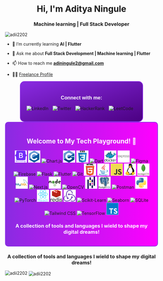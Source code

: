 <h1 align="center">Hi, I'm Aditya Ningule</h1>
<h3 align="center">Machine learning | Full Stack Developer</h3>

<p align="left"> <img src="https://komarev.com/ghpvc/?username=adii2202&label=Profile%20views&color=0e75b6&style=flat" alt="adii2202" /> </p>

- 🌱 I’m currently learning **AI | Flutter**

- 💬 Ask me about **Full Stack Development | Machine learning | Flutter**

- 📫 How to reach me **adiningule2@gmail.com**

- 🧑‍💻 <a href="https://www.freelancer.com/u/Adii22" target="blank">Freelance Profile</a>

<div style="background: linear-gradient(to bottom right, #8a2be2, #4b0082); border: 2px solid #8a2be2; border-radius: 15px; padding: 20px; width: fit-content; margin: 0 auto;">
    <h3 style="color: #ffffff; font-family: Arial, sans-serif; text-align: center;">Connect with me:</h3>
    <p style="text-align: center;">
        <a href="https://linkedin.com/in/aditya-ningule/" target="_blank" style="text-decoration: none;">
            <img src="https://raw.githubusercontent.com/rahuldkjain/github-profile-readme-generator/master/src/images/icons/Social/linked-in-alt.svg" alt="LinkedIn" height="30" width="40" style="margin-right: 10px;" />
        </a>
        <a href="https://twitter.com/Adii2202" target="_blank" style="text-decoration: none;">
            <img src="https://raw.githubusercontent.com/rahuldkjain/github-profile-readme-generator/master/src/images/icons/Social/twitter-alt.svg" alt="Twitter" height="30" width="40" style="margin-right: 10px;" />
        </a>
        <a href="https://www.hackerrank.com/profile/adiningule2" target="_blank" style="text-decoration: none;">
            <img src="https://raw.githubusercontent.com/rahuldkjain/github-profile-readme-generator/master/src/images/icons/Social/hackerrank.svg" alt="HackerRank" height="30" width="40" style="margin-right: 10px;" />
        </a>
        <a href="https://www.leetcode.com/adii2202/" target="_blank" style="text-decoration: none;">
            <img src="https://raw.githubusercontent.com/rahuldkjain/github-profile-readme-generator/master/src/images/icons/Social/leet-code.svg" alt="LeetCode" height="30" width="40" style="margin-right: 10px;" />
        </a>
    </p>
</div>

<div style="background-image: linear-gradient(to right, #8A2BE2, #FF00FF); padding: 20px; border-radius: 10px; border: 2px solid #8A2BE2;">
  <h2 align="center" style="color: white;">Welcome to My Tech Playground! 🚀</h2>
  
  <p align="center">
    <img src="https://raw.githubusercontent.com/devicons/devicon/master/icons/bootstrap/bootstrap-plain-wordmark.svg" alt="Bootstrap" width="40" height="40"/>
    <img src="https://raw.githubusercontent.com/devicons/devicon/master/icons/c/c-original.svg" alt="C" width="40" height="40"/>
    <img src="https://www.chartjs.org/media/logo-title.svg" alt="Chart.js" width="40" height="40"/>
    <img src="https://raw.githubusercontent.com/devicons/devicon/master/icons/cplusplus/cplusplus-original.svg" alt="C++" width="40" height="40"/>
    <img src="https://raw.githubusercontent.com/devicons/devicon/master/icons/css3/css3-original-wordmark.svg" alt="CSS3" width="40" height="40"/>
    <img src="https://www.vectorlogo.zone/logos/dartlang/dartlang-icon.svg" alt="Dart" width="40" height="40"/>
    <img src="https://raw.githubusercontent.com/devicons/devicon/master/icons/docker/docker-original-wordmark.svg" alt="Docker" width="40" height="40"/>
    <img src="https://raw.githubusercontent.com/devicons/devicon/master/icons/express/express-original-wordmark.svg" alt="Express.js" width="40" height="40"/>
    <img src="https://www.vectorlogo.zone/logos/figma/figma-icon.svg" alt="Figma" width="40" height="40"/>
    <img src="https://www.vectorlogo.zone/logos/firebase/firebase-icon.svg" alt="Firebase" width="40" height="40"/>
    <img src="https://www.vectorlogo.zone/logos/pocoo_flask/pocoo_flask-icon.svg" alt="Flask" width="40" height="40"/>
    <img src="https://www.vectorlogo.zone/logos/flutterio/flutterio-icon.svg" alt="Flutter" width="40" height="40"/>
    <img src="https://raw.githubusercontent.com/devicons/devicon/master/icons/git-scm/git-scm-icon.svg" alt="Git" width="40" height="40"/>
    <img src="https://raw.githubusercontent.com/devicons/devicon/master/icons/html5/html5-original-wordmark.svg" alt="HTML5" width="40" height="40"/>
    <img src="https://raw.githubusercontent.com/devicons/devicon/master/icons/java/java-original.svg" alt="Java" width="40" height="40"/>
    <img src="https://raw.githubusercontent.com/devicons/devicon/master/icons/javascript/javascript-original.svg" alt="JavaScript" width="40" height="40"/>
    <img src="https://raw.githubusercontent.com/devicons/devicon/master/icons/linux/linux-original.svg" alt="Linux" width="40" height="40"/>
    <img src="https://raw.githubusercontent.com/devicons/devicon/master/icons/mongodb/mongodb-original-wordmark.svg" alt="MongoDB" width="40" height="40"/>
    <img src="https://raw.githubusercontent.com/devicons/devicon/master/icons/mysql/mysql-original-wordmark.svg" alt="MySQL" width="40" height="40"/>
    <img src="https://cdn.worldvectorlogo.com/logos/nextjs-2.svg" alt="Next.js" width="40" height="40"/>
    <img src="https://raw.githubusercontent.com/devicons/devicon/master/icons/nodejs/nodejs-original-wordmark.svg" alt="Node.js" width="40" height="40"/>
    <img src="https://www.vectorlogo.zone/logos/opencv/opencv-icon.svg" alt="OpenCV" width="40" height="40"/>
    <img src="https://raw.githubusercontent.com/devicons/devicon/2ae2a900d2f041da66e950e4d48052658d850630/icons/pandas/pandas-original.svg" alt="Pandas" width="40" height="40"/>
    <img src="https://raw.githubusercontent.com/devicons/devicon/master/icons/postgresql/postgresql-original-wordmark.svg" alt="PostgreSQL" width="40" height="40"/>
    <img src="https://www.vectorlogo.zone/logos/getpostman/getpostman-icon.svg" alt="Postman" width="40" height="40"/>
    <img src="https://raw.githubusercontent.com/devicons/devicon/master/icons/python/python-original.svg" alt="Python" width="40" height="40"/>
    <img src="https://www.vectorlogo.zone/logos/pytorch/pytorch-icon.svg" alt="PyTorch" width="40" height="40"/>
    <img src="https://raw.githubusercontent.com/devicons/devicon/master/icons/react/react-original-wordmark.svg" alt="React" width="40" height="40"/>
    <img src="https://raw.githubusercontent.com/devicons/devicon/master/icons/redis/redis-original-wordmark.svg" alt="Redis" width="40" height="40"/>
    <img src="https://raw.githubusercontent.com/devicons/devicon/master/icons/redux/redux-original.svg" alt="Redux" width="40" height="40"/>
    <img src="https://upload.wikimedia.org/wikipedia/commons/0/05/Scikit_learn_logo_small.svg" alt="Scikit-Learn" width="40" height="40"/>
    <img src="https://seaborn.pydata.org/_images/logo-mark-lightbg.svg" alt="Seaborn" width="40" height="40"/>
    <img src="https://www.vectorlogo.zone/logos/sqlite/sqlite-icon.svg" alt="SQLite" width="40" height="40"/>
    <img src="https://www.vectorlogo.zone/logos/tailwindcss/tailwindcss-icon.svg" alt="Tailwind CSS" width="40" height="40"/>
    <img src="https://www.vectorlogo.zone/logos/tensorflow/tensorflow-icon.svg" alt="TensorFlow" width="40" height="40"/>
    <img src="https://raw.githubusercontent.com/devicons/devicon/master/icons/typescript/typescript-original.svg" alt="TypeScript" width="40" height="40"/>
  </p>

  <h3 align="center" style="color: white;">A collection of tools and languages I wield to shape my digital dreams!</h3>
</div>

<h3 align="center">A collection of tools and languages I wield to shape my digital dreams!</h3>

<p><img align="left" src="https://github-readme-stats.vercel.app/api/top-langs?username=adii2202&show_icons=true&locale=en&layout=compact" alt="adii2202" /></p>

<p>&nbsp;<img align="center" src="https://github-readme-stats.vercel.app/api?username=adii2202&show_icons=true&locale=en" alt="adii2202" /></p>

